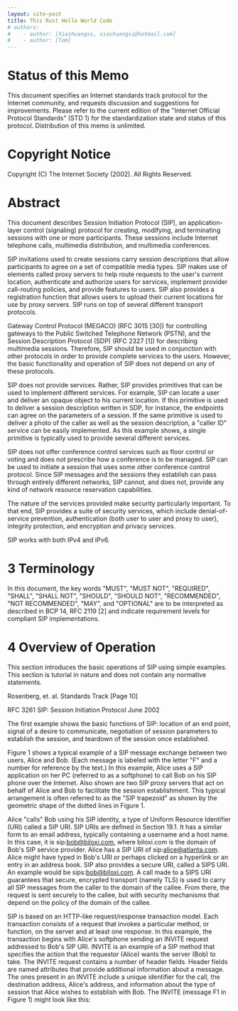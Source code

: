```yaml
---
layout: site-post
title: This Rust Hello World Code
# authors: 
#    - author: [Xiashuangxi, xiashuangxi@hotmail.com]
#    - author: [Tom]
---
```

# Status of this Memo

   This document specifies an Internet standards track protocol for the
   Internet community, and requests discussion and suggestions for
   improvements.  Please refer to the current edition of the "Internet
   Official Protocol Standards" (STD 1) for the standardization state
   and status of this protocol.  Distribution of this memo is unlimited.

# Copyright Notice

   Copyright (C) The Internet Society (2002).  All Rights Reserved.

# Abstract

   This document describes Session Initiation Protocol (SIP), an
   application-layer control (signaling) protocol for creating,
   modifying, and terminating sessions with one or more participants.
   These sessions include Internet telephone calls, multimedia
   distribution, and multimedia conferences.

   SIP invitations used to create sessions carry session descriptions
   that allow participants to agree on a set of compatible media types.
   SIP makes use of elements called proxy servers to help route requests
   to the user's current location, authenticate and authorize users for
   services, implement provider call-routing policies, and provide
   features to users.  SIP also provides a registration function that
   allows users to upload their current locations for use by proxy
   servers.  SIP runs on top of several different transport protocols.

Gateway Control Protocol (MEGACO) (RFC 3015 [30]) for controlling
   gateways to the Public Switched Telephone Network (PSTN), and the
   Session Description Protocol (SDP) (RFC 2327 [1]) for describing
   multimedia sessions.  Therefore, SIP should be used in conjunction
   with other protocols in order to provide complete services to the
   users.  However, the basic functionality and operation of SIP does
   not depend on any of these protocols.

   SIP does not provide services.  Rather, SIP provides primitives that
   can be used to implement different services.  For example, SIP can
   locate a user and deliver an opaque object to his current location.
   If this primitive is used to deliver a session description written in
   SDP, for instance, the endpoints can agree on the parameters of a
   session.  If the same primitive is used to deliver a photo of the
   caller as well as the session description, a "caller ID" service can
   be easily implemented.  As this example shows, a single primitive is
   typically used to provide several different services.

   SIP does not offer conference control services such as floor control
   or voting and does not prescribe how a conference is to be managed.
   SIP can be used to initiate a session that uses some other conference
   control protocol.  Since SIP messages and the sessions they establish
   can pass through entirely different networks, SIP cannot, and does
   not, provide any kind of network resource reservation capabilities.

   The nature of the services provided make security particularly
   important.  To that end, SIP provides a suite of security services,
   which include denial-of-service prevention, authentication (both user
   to user and proxy to user), integrity protection, and encryption and
   privacy services.

   SIP works with both IPv4 and IPv6.

# 3 Terminology

   In this document, the key words "MUST", "MUST NOT", "REQUIRED",
   "SHALL", "SHALL NOT", "SHOULD", "SHOULD NOT", "RECOMMENDED", "NOT
   RECOMMENDED", "MAY", and "OPTIONAL" are to be interpreted as
   described in BCP 14, RFC 2119 [2] and indicate requirement levels for
   compliant SIP implementations.

# 4 Overview of Operation

   This section introduces the basic operations of SIP using simple
   examples.  This section is tutorial in nature and does not contain
   any normative statements.





Rosenberg, et. al.          Standards Track                    [Page 10]
 
RFC 3261            SIP: Session Initiation Protocol           June 2002


   The first example shows the basic functions of SIP: location of an
   end point, signal of a desire to communicate, negotiation of session
   parameters to establish the session, and teardown of the session once
   established.

   Figure 1 shows a typical example of a SIP message exchange between
   two users, Alice and Bob.  (Each message is labeled with the letter
   "F" and a number for reference by the text.)  In this example, Alice
   uses a SIP application on her PC (referred to as a softphone) to call
   Bob on his SIP phone over the Internet.  Also shown are two SIP proxy
   servers that act on behalf of Alice and Bob to facilitate the session
   establishment.  This typical arrangement is often referred to as the
   "SIP trapezoid" as shown by the geometric shape of the dotted lines
   in Figure 1.

   Alice "calls" Bob using his SIP identity, a type of Uniform Resource
   Identifier (URI) called a SIP URI. SIP URIs are defined in Section
   19.1.  It has a similar form to an email address, typically
   containing a username and a host name.  In this case, it is
   sip:bob@biloxi.com, where biloxi.com is the domain of Bob's SIP
   service provider.  Alice has a SIP URI of sip:alice@atlanta.com.
   Alice might have typed in Bob's URI or perhaps clicked on a hyperlink
   or an entry in an address book.  SIP also provides a secure URI,
   called a SIPS URI.  An example would be sips:bob@biloxi.com.  A call
   made to a SIPS URI guarantees that secure, encrypted transport
   (namely TLS) is used to carry all SIP messages from the caller to the
   domain of the callee.  From there, the request is sent securely to
   the callee, but with security mechanisms that depend on the policy of
   the domain of the callee.

   SIP is based on an HTTP-like request/response transaction model.
   Each transaction consists of a request that invokes a particular
   method, or function, on the server and at least one response.  In
   this example, the transaction begins with Alice's softphone sending
   an INVITE request addressed to Bob's SIP URI.  INVITE is an example
   of a SIP method that specifies the action that the requestor (Alice)
   wants the server (Bob) to take.  The INVITE request contains a number
   of header fields.  Header fields are named attributes that provide
   additional information about a message.  The ones present in an
   INVITE include a unique identifier for the call, the destination
   address, Alice's address, and information about the type of session
   that Alice wishes to establish with Bob.  The INVITE (message F1 in
   Figure 1) might look like this: